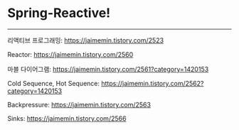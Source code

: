 # Spring-Reactive!
---
리액티브 프로그래밍: https://jaimemin.tistory.com/2523

Reactor: https://jaimemin.tistory.com/2560

마블 다이어그램: https://jaimemin.tistory.com/2561?category=1420153

Cold Sequence, Hot Sequence: https://jaimemin.tistory.com/2562?category=1420153

Backpressure: https://jaimemin.tistory.com/2563

Sinks: https://jaimemin.tistory.com/2566
